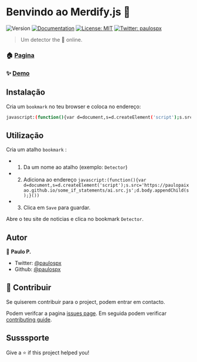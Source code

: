 # Benvindo ao Merdify.js 👋
![Version](https://img.shields.io/badge/version-1.0.0-blue.svg?cacheSeconds=2592000)
[![Documentation](https://img.shields.io/badge/documentation-yes-brightgreen.svg)](https://github.com/paulospx/merdify.js/wiki)
[![License: MIT](https://img.shields.io/badge/License-MIT-yellow.svg)](#)
[![Twitter: paulospx](https://img.shields.io/twitter/follow/paulospx.svg?style=social)](https://twitter.com/paulospx)

> Um detector the 💩 online. 

### 🏠 [Pagina](https://github.com/paulospx/merdify.js)

### ✨ [Demo](http://demo_url/)

## Instalação

Cria um `bookmark`  no teu browser e coloca no endereço:

```sh
javascript:(function(){var d=document,s=d.createElement('script');s.src='https://paulospx.github.io/merdify.js/merdify.src.js';d.body.appendChild(s);}())
```

## Utilização

Cria um atalho `bookmark` :

- 1. Da um nome ao atalho (exemplo: `Detector`)
- 2. Adiciona ao endereço `javascript:(function(){var d=document,s=d.createElement('script');s.src='https://paulopaixao.github.io/some_if_statements/ai.src.js';d.body.appendChild(s);}())`
- 3. Clica em `Save` para guardar.

Abre o teu site de noticias e clica no bookmark `Detector`.

## Autor

👤 **Paulo P.**

* Twitter: [@paulospx](https://twitter.com/paulospx)
* Github: [@paulospx](https://github.com/paulospx)

## 🤝 Contribuir

Se quiserem contribuir para o project, podem entrar em contacto.

Podem verifcar a pagina [issues page](https://github.com/paulospx/merdify.js/issues). 
Em seguida podem verificar [contributing guide](https://github.com/paulospx/merdify.js).

## Susssporte

Give a ⭐️ if this project helped you!
